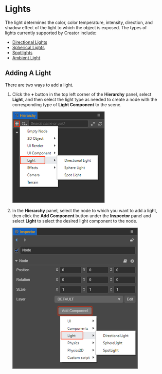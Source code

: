 # Lights

The light determines the color, color temperature, intensity, direction, and shadow effect of the light to which the object is exposed. The types of lights currently supported by Creator include:

- [Directional Lights](dir-light.md)
- [Spherical Lights](sphere-light.md)
- [Spotlights](spot-light.md)
- [Ambient Light](ambient.md)

## Adding A Light

There are two ways to add a light.

1. Click the **+** button in the top left corner of the **Hierarchy** panel, select **Light**, and then select the light type as needed to create a node with the corresponding type of **Light Component** to the scene.

    ![add light](index/add-light.png)

2. In the **Hierarchy** panel, select the node to which you want to add a light, then click the **Add Component** button under the **Inspector** panel and select **Light** to select the desired light component to the node.

    ![add light2](index/add-light2.png)
